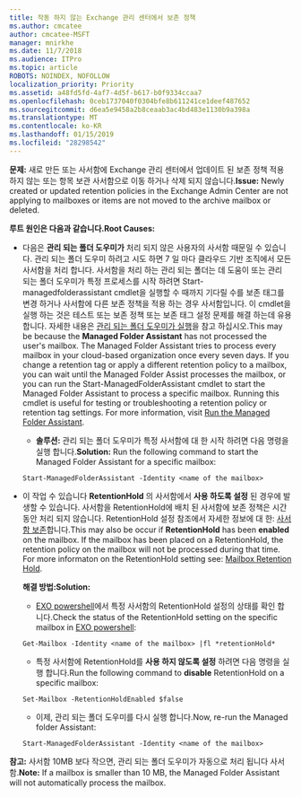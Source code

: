 ```yaml
---
title: 작동 하지 않는 Exchange 관리 센터에서 보존 정책
ms.author: cmcatee
author: cmcatee-MSFT
manager: mnirkhe
ms.date: 11/7/2018
ms.audience: ITPro
ms.topic: article
ROBOTS: NOINDEX, NOFOLLOW
localization_priority: Priority
ms.assetid: a48fd5fd-4af7-4d5f-b617-b0f9334ccaa7
ms.openlocfilehash: 0ceb1737040f0304bfe8b611241ce1deef487652
ms.sourcegitcommit: d6ea5e9458a2b8ceaab3ac4bd483e1130b9a398a
ms.translationtype: MT
ms.contentlocale: ko-KR
ms.lasthandoff: 01/15/2019
ms.locfileid: "28298542"
---
```

 <span data-ttu-id="32df3-102">**문제:** 새로 만든 또는 사서함에 Exchange 관리 센터에서 업데이트 된 보존 정책 적용 하지 않는 또는 항목 보관 사서함으로 이동 하거나 삭제 되지 않습니다.</span><span class="sxs-lookup"><span data-stu-id="32df3-102">**Issue:** Newly created or updated retention policies in the Exchange Admin Center are not applying to mailboxes or items are not moved to the archive mailbox or deleted.</span></span> 
  
 <span data-ttu-id="32df3-103">**루트 원인은 다음과 같습니다.**</span><span class="sxs-lookup"><span data-stu-id="32df3-103">**Root Causes:**</span></span>
  
- <span data-ttu-id="32df3-p101">다음은 **관리 되는 폴더 도우미가** 처리 되지 않은 사용자의 사서함 때문일 수 있습니다. 관리 되는 폴더 도우미 하려고 시도 하면 7 일 마다 클라우드 기반 조직에서 모든 사서함을 처리 합니다. 사서함을 처리 하는 관리 되는 폴더는 데 도움이 또는 관리 되는 폴더 도우미가 특정 프로세스를 시작 하려면 Start-managedfolderassistant cmdlet을 실행할 수 때까지 기다릴 수를 보존 태그를 변경 하거나 사서함에 다른 보존 정책을 적용 하는 경우 사서함입니다. 이 cmdlet을 실행 하는 것은 테스트 또는 보존 정책 또는 보존 태그 설정 문제를 해결 하는데 유용 합니다. 자세한 내용은 [관리 되는 폴더 도우미가 실행](https://msdn.microsoft.com/en-us/library/gg271153%28v=exchsrvcs.149%29.aspx#managedfolderassist)을 참고 하십시오.</span><span class="sxs-lookup"><span data-stu-id="32df3-p101">This may be because the **Managed Folder Assistant** has not processed the user's mailbox. The Managed Folder Assistant tries to process every mailbox in your cloud-based organization once every seven days. If you change a retention tag or apply a different retention policy to a mailbox, you can wait until the Managed Folder Assist processes the mailbox, or you can run the Start-ManagedFolderAssistant cmdlet to start the Managed Folder Assistant to process a specific mailbox. Running this cmdlet is useful for testing or troubleshooting a retention policy or retention tag settings. For more information, visit [Run the Managed Folder Assistant](https://msdn.microsoft.com/en-us/library/gg271153%28v=exchsrvcs.149%29.aspx#managedfolderassist).</span></span>
    
  - <span data-ttu-id="32df3-109">**솔루션:** 관리 되는 폴더 도우미가 특정 사서함에 대 한 시작 하려면 다음 명령을 실행 합니다.</span><span class="sxs-lookup"><span data-stu-id="32df3-109">**Solution:** Run the following command to start the Managed Folder Assistant for a specific mailbox:</span></span> 
    
  ```
  Start-ManagedFolderAssistant -Identity <name of the mailbox>
  ```

- <span data-ttu-id="32df3-p102">이 작업 수 있습니다 **RetentionHold** 의 사서함에서 **사용 하도록 설정** 된 경우에 발생할 수 있습니다. 사서함을 RetentionHold에 배치 된 사서함에 보존 정책은 시간 동안 처리 되지 않습니다. RetentionHold 설정 참조에서 자세한 정보에 대 한: [사서함 보존](https://docs.microsoft.com/en-us/exchange/security-and-compliance/messaging-records-management/mailbox-retention-hold)합니다.</span><span class="sxs-lookup"><span data-stu-id="32df3-p102">This may also be occur if **RetentionHold** has been **enabled** on the mailbox. If the mailbox has been placed on a RetentionHold, the retention policy on the mailbox will not be processed during that time. For more informaton on the RetentionHold setting see: [Mailbox Retention Hold](https://docs.microsoft.com/en-us/exchange/security-and-compliance/messaging-records-management/mailbox-retention-hold).</span></span>
    
    <span data-ttu-id="32df3-113">**해결 방법:**</span><span class="sxs-lookup"><span data-stu-id="32df3-113">**Solution:**</span></span>
    
  - <span data-ttu-id="32df3-114">[EXO powershell](https://docs.microsoft.com/en-us/powershell/exchange/exchange-online/connect-to-exchange-online-powershell/connect-to-exchange-online-powershell?view=exchange-ps)에서 특정 사서함의 RetentionHold 설정의 상태를 확인 합니다.</span><span class="sxs-lookup"><span data-stu-id="32df3-114">Check the status of the RetentionHold setting on the specific mailbox in [EXO powershell](https://docs.microsoft.com/en-us/powershell/exchange/exchange-online/connect-to-exchange-online-powershell/connect-to-exchange-online-powershell?view=exchange-ps):</span></span>
    
  ```
  Get-Mailbox -Identity <name of the mailbox> |fl *retentionHold*
  ```

  - <span data-ttu-id="32df3-115">특정 사서함에 RetentionHold를 **사용 하지 않도록 설정** 하려면 다음 명령을 실행 합니다.</span><span class="sxs-lookup"><span data-stu-id="32df3-115">Run the following command to **disable** RetentionHold on a specific mailbox:</span></span> 
    
  ```
  Set-Mailbox -RetentionHoldEnabled $false
  ```

  - <span data-ttu-id="32df3-116">이제, 관리 되는 폴더 도우미를 다시 실행 합니다.</span><span class="sxs-lookup"><span data-stu-id="32df3-116">Now, re-run the Managed folder Assistant:</span></span>
    
  ```
  Start-ManagedFolderAssistant -Identity <name of the mailbox>
  ```

 <span data-ttu-id="32df3-117">**참고:** 사서함 10MB 보다 작으면, 관리 되는 폴더 도우미가 자동으로 처리 됩니다 사서함.</span><span class="sxs-lookup"><span data-stu-id="32df3-117">**Note:** If a mailbox is smaller than 10 MB, the Managed Folder Assistant will not automatically process the mailbox.</span></span> 
  

